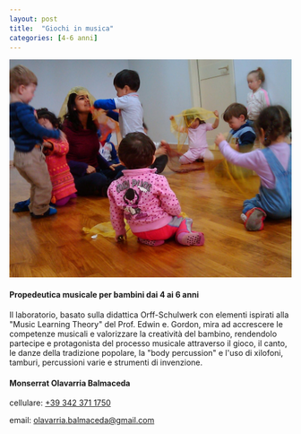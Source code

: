 ```yaml
---
layout: post
title:  "Giochi in musica"
categories: [4-6 anni]
---
```


![](/image/foto2.jpg)

#### Propedeutica musicale per bambini dai 4 ai 6 anni

Il laboratorio, basato sulla didattica Orff-Schulwerk con elementi ispirati alla "Music Learning Theory" del Prof. Edwin e. Gordon, mira ad accrescere le competenze musicali e valorizzare la creatività del bambino, rendendolo partecipe e protagonista del processo musicale attraverso il gioco, il canto, le danze della tradizione popolare, la "body percussion" e l'uso di xilofoni, tamburi, percussioni varie e strumenti di invenzione.

#### **Monserrat Olavarria Balmaceda**

cellulare: [+39 342 371 1750](tel:+393423711750)

email: [olavarria.balmaceda\@gmail.com](mailto:olavarria.balmaceda@gmail.com)
